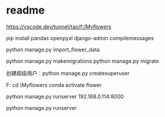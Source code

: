 # readme

<https://vscode.dev/tunnel/tao/f:/Myflowers>

pip install pandas openpyxl
django-admin compilemessages

python manage.py import_flower_data

python manage.py makemigrations
python manage.py migrate

创建超级用户：python manage.py createsuperuser

F:
cd \Myflowers
conda activate flower

python manage.py runserver 192.168.0.114:8000

python manage.py runserver
